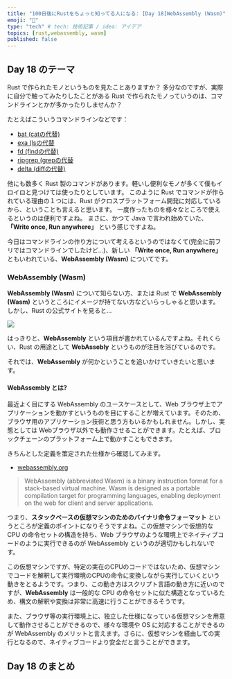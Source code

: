 ```yaml
---
title: "100日後にRustをちょっと知ってる人になる: [Day 18]WebAssembly (Wasm)"
emoji: "🦀"
type: "tech" # tech: 技術記事 / idea: アイデア
topics: [rust,webassembly, wasm]
published: false
---
```

## Day 18 のテーマ

Rust で作られたモノというものを見たことありますか？
多分なのですが、実際に自分で触ってみたりしたことがある Rust で作られたモノっていうのは、コマンドラインとかが多かったりしませんか？

たとえばこういうコマンドラインなどです：

- [bat (catの代替)](https://github.com/sharkdp/bat)
- [exa (lsの代替](https://github.com/ogham/exa)
- [fd (findの代替)](https://github.com/sharkdp/fd)
- [ripgrep (grepの代替](https://github.com/BurntSushi/ripgrep)
- [delta (diffの代替)](https://github.com/dandavison/delta)

他にも数多く Rust 製のコマンドがあります。軽いし便利なモノが多くて僕もイロイロと見つけては使ったりとしています。
このように Rust でコマンドが作られている理由の１つには、Rust がクロスプラットフォーム開発に対応しているから、ということも言えると思います。
一度作ったものを様々なところで使えるというのは便利ですよね。
まさに、かつて Java で言われ始めていた、**「Write once, Run anywhere」** という感じですよね。

今日はコマンドラインの作り方について考えるというのではなくて(完全に前フリではコマンドラインでしたけど…)、新しい **「Write once, Run anywhere」** ともいわれている、**WebAssembly (Wasm)** についてです。

### WebAssembly (Wasm)

**WebAssembly (Wasm)** について知らない方、または Rust で **WebAssembly (Wasm)** というところにイメージが持てない方などいらっしゃると思います。
しかし、Rust の公式サイトを見ると…

![](https://storage.googleapis.com/zenn-user-upload/a21d84ae3e5d-20220909.png)

はっきりと、**WebAssembly** という項目が書かれているんですよね。それくらい、Rust の用途として **WebAssebly** というものが注目を浴びているのです。

それでは、**WebAssembly** が何かということを追いかけていきたいと思います。

#### WebAssembly とは?

最近よく目にする WebAssembly のユースケースとして、Web ブラウザ上でアプリケーションを動かすというものを目にすることが増えています。そのため、ブラウザ用のアプリケーション技術と思う方もいるかもしれません。しかし、実態としては Webブラウザ以外でも動作させることができます。たとえば、ブロックチェーンのプラットフォーム上で動かすこともできます。

きちんとした定義を策定された仕様から確認してみます。

- [webassembly.org](https://webassembly.org)

> WebAssembly (abbreviated Wasm) is a binary instruction format for a stack-based virtual machine. Wasm is designed as a portable compilation target for programming languages, enabling deployment on the web for client and server applications.

つまり、**スタックベースの仮想マシンのためのバイナリ命令フォーマット** というところが定義のポイントになりそうですよね。この仮想マシンで仮想的な CPU の命令セットの構造を持ち、Web ブラウザのような環境上でネイティブコードのように実行できるのが WebAssembly というのが適切かもしれないです。

この仮想マシンですが、特定の実在のCPUのコードではないため、仮想マシンでコードを解釈して実行環境のCPUの命令に変換しながら実行していくという動きをとるようです。つまり、この動き方はスクリプト言語の動き方に近いのですが、**WebAssembly** は一般的な CPU の命令セットに似た構造となっているため、構文の解釈や変換は非常に高速に行うことができるそうです。

また、ブラウザ等の実行環境上に、独立した仕様になっている仮想マシンを用意して動作させることができるので、様々な環境や OS に対応することができるのが WebAssembly のメリットと言えます。さらに、仮想マシンを経由しての実行となるので、ネイティブコードより安全だと言うことができます。

## Day 18 のまとめ
